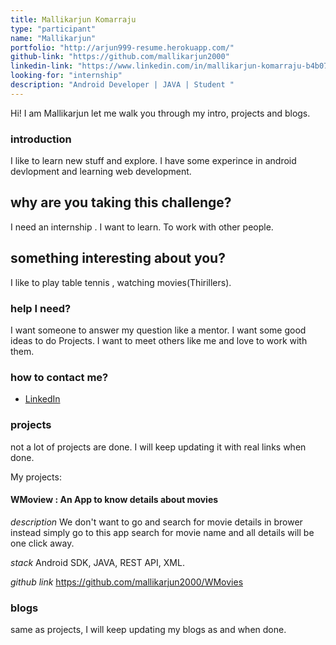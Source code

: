 ```yaml
---
title: Mallikarjun Komarraju
type: "participant"
name: "Mallikarjun"
portfolio: "http://arjun999-resume.herokuapp.com/"
github-link: "https://github.com/mallikarjun2000"
linkedin-link: "https://www.linkedin.com/in/mallikarjun-komarraju-b4b070183"
looking-for: "internship"
description: "Android Developer | JAVA | Student "
---
```


Hi! I am Mallikarjun let me walk you through my intro, projects and blogs.

### introduction

I like to learn new stuff and explore. I have some experince in android devlopment and learning web development.

## why are you taking this challenge?

I need an internship .
I want to learn.
 To work with other people.

## something interesting about you?

I like to play table tennis , watching movies(Thirillers). 

### help I need?

I want someone to answer my question like a mentor.
 I want some good ideas to do Projects.
 I want to meet others like me and love to work with them.

### how to contact me?

- [LinkedIn](https://www.linkedin.com/in/mallikarjun-komarraju-b4b070183)

### projects

not a lot of projects are done. I will keep updating it with real links when done.

My projects:

#### WMoview : An App  to know details about movies

_description_ We don't want to go and search for movie details in brower instead simply go to this app search for movie name and all details will be one click away.  

_stack_ Android SDK, JAVA, REST API, XML.  

_github link_ https://github.com/mallikarjun2000/WMovies

### blogs

same as projects, I will keep updating my blogs as and when done.
